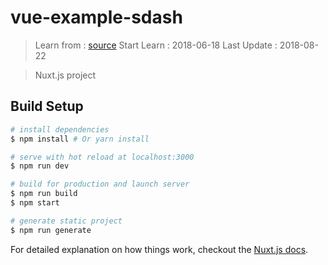 # vue-example-sdash

> Learn from : [source](https://github.com/sdras/intro-to-vue)
> Start Learn : 2018-06-18
> Last Update : 2018-08-22

> Nuxt.js project

## Build Setup

```bash
# install dependencies
$ npm install # Or yarn install

# serve with hot reload at localhost:3000
$ npm run dev

# build for production and launch server
$ npm run build
$ npm start

# generate static project
$ npm run generate
```

For detailed explanation on how things work, checkout the [Nuxt.js docs](https://github.com/nuxt/nuxt.js).


